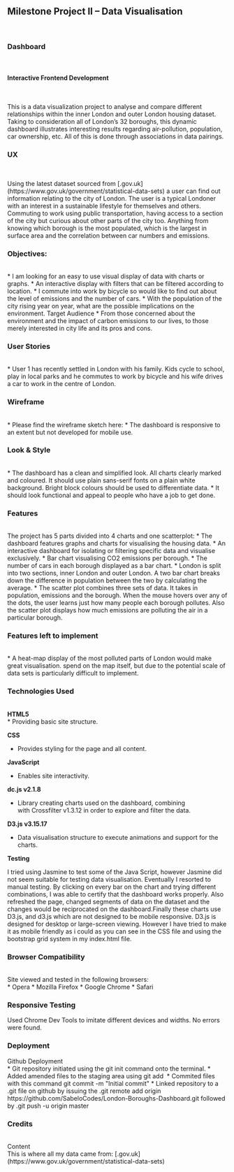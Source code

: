 <h2>Milestone Project II – Data Visualisation</h2><br>
<h3>Dashboard</h3><br>
<h4>Interactive Frontend Development</h4><br>

<p>This is a data visualization project to analyse and compare different relationships within 
the inner London and outer London housing dataset. Taking to consideration all of London’s 32 boroughs, 
this dynamic dashboard illustrates interesting results regarding air-pollution, population, car ownership, 
etc. All of this is done through associations in data pairings.</p>

<h3>UX</h3><br>
<p>Using the latest dataset sourced from [.gov.uk](https://www.gov.uk/government/statistical-data-sets) a user can 
find out information relating to the city of London. The user is a typical Londoner with an interest in a 
sustainable lifestyle for themselves and others. Commuting to work using public transportation, having access 
to a section of the city but curious about other parts of the city too. Anything from knowing which borough is 
the most populated, which is the largest in surface area and the correlation between car numbers and emissions.</p>

<h3>Objectives:</h3><br>
* I am looking for an easy to use visual display of data with charts or graphs.
* An interactive display with filters that can be filtered according to location. 
* I commute into work by bicycle so would like to find out about the level of emissions and the number of cars.
* With the population of the city rising year on year, what are the possible implications on the environment. 
Target Audience
* From those concerned about the environment and the impact of carbon emissions to our lives, to those merely 
interested in city life and its pros and cons.

<h3>User Stories</h3><br>
* User 1 has recently settled in London with his family. Kids cycle to school, play in local parks and he commutes 
to work by bicycle and his wife drives a car to work in the centre of London.  


<h3>Wireframe</h3><br>
* Please find the wireframe sketch here: 
* The dashboard is responsive to an extent but not developed for mobile use. 

<h3>Look & Style</h3><br>
* The dashboard has a clean and simplified look. All charts clearly marked and coloured. It should use plain sans-serif 
fonts on a plain white background. Bright block colours should be used to differentiate data.
* It should look functional and appeal to people who have a job to get done.

<h3>Features</h3><br>
The project has 5 parts divided into 4 charts and one scatterplot:
* The dashboard features graphs and charts for visualising the housing data.
* An interactive dashboard for isolating or filtering specific data and visualise exclusively. 
* Bar chart visualising CO2 emissions per borough.
* The number of cars in each borough displayed as a bar chart.
* London is split into two sections, inner London and outer London. A two bar chart breaks down the difference in 
population between the two by calculating the average.
* The scatter plot combines three sets of data. It takes in population, emissions and the borough. When the mouse 
hovers over any of the dots, the user learns just how many people each borough pollutes. Also the scatter plot displays 
how much emissions are polluting the air in a particular borough. 

<h3>Features left to implement</h3><br>
* A heat-map display of the most polluted parts of London would make great visualisation. spend on the map itself, but due to the potential scale of data sets is particularly difficult to implement.

<h3>Technologies Used</h3><br>
<b>HTML5</b><br>
* Providing basic site structure.

<b>CSS</b><br>
* Provides styling for the page and all content.

<b>JavaScript</b><br>
* Enables site interactivity.

<b>dc.js v2.1.8</b><br>
* Library creating charts used on the dashboard, combining with Crossfilter v1.3.12 in order to explore and filter the data.

<b>D3.js v3.15.17</b><br>
* Data visualisation structure to execute animations and support for the charts.

<b>Testing</b><br>
<p>I tried using Jasmine to test some of the Java Script, however Jasmine did not seem suitable for testing data visualisation. 
Eventually I resorted to manual testing. By clicking on every bar on the chart and trying different combinations, 
I was able to certify that the dashboard works properly. Also refreshed the page, changed segments of data on the dataset 
and the changes would be reciprocated on the dashboard.Finally these charts use D3.js, and d3.js which are not designed to 
be mobile responsive. D3.js is designed for desktop or large-screen viewing. However I have tried to make it as mobile 
friendly as i could as you can see in the CSS file and using the bootstrap grid system in my index.html file.</p>

<h3>Browser Compatibility</h3><br>
Site viewed and tested in the following browsers:<br>
* Opera
* Mozilla Firefox
* Google Chrome
* Safari

<h3>Responsive Testing</h3>
Used Chrome Dev Tools to imitate different devices and widths. No errors were found.

<h3>Deployment</h3>
Github Deployment<br>
* Git repository initiated using the git init command onto the terminal.
* Added amended files to the staging area using git add 
* Commited files with this command git commit -m "Initial commit"
* Linked repository to a .git file on github by issuing the 
.git remote add origin https://github.com/SabeloCodes/London-Boroughs-Dashboard.git 
followed by .git push -u origin master

<h3>Credits</h3><br>
Content<br>
This is where all my data came from: [.gov.uk](https://www.gov.uk/government/statistical-data-sets) 

